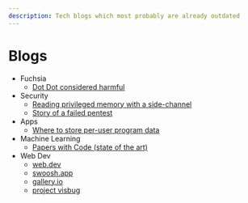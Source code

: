 ```yaml
---
description: Tech blogs which most probably are already outdated
---
```


# Blogs



* Fuchsia
  * [Dot Dot considered harmful](https://fuchsia.googlesource.com/docs/+/HEAD/the-book/dotdot.md)
* Security
  * [Reading privileged memory with a side-channel](https://googleprojectzero.blogspot.com/2018/01/reading-privileged-memory-with-side.html)
  * [Story of a failed pentest](https://threader.app/thread/1063423110513418240)
* Apps
  * [Where to store per-user program data](https://0x46.net/thoughts/2019/02/01/dotfile-madness/)
* Machine Learning
  * [Papers with Code \(state of the art\)](https://paperswithcode.com/sota)
* Web Dev
  * [web.dev](https://web.dev/)
  * [swoosh.app](https://squoosh.app/)
  * [gallery.io](https://gallery.io/#recent)
  * [project visbug](https://github.com/GoogleChromeLabs/ProjectVisBug)



